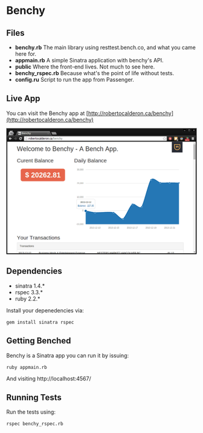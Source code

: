 # Benchy

## Files

* **benchy.rb** The main library using resttest.bench.co, and what you came here for.
* **appmain.rb** A simple Sinatra application with benchy's API.
* **public** Where the front-end lives. Not much to see here.
* **benchy_rspec.rb** Because what's the point of life without tests.
* **config.ru** Script to run the app from Passenger.

## Live App

You can visit the Benchy app at [http://robertocalderon.ca/benchy](http://robertocalderon.ca/benchy)

![Image](https://raw.githubusercontent.com/calderonroberto/benchy/master/screenshot.gif)

## Dependencies

* sinatra 1.4.*
* rspec 3.3.*
* ruby 2.2.*

Install your depenedencies via:

```
gem install sinatra rspec
```

## Getting Benched

Benchy is a Sinatra app you can run it by issuing:

```
ruby appmain.rb
```

And visiting http://localhost:4567/

## Running Tests

Run the tests using:

```
rspec benchy_rspec.rb
```
